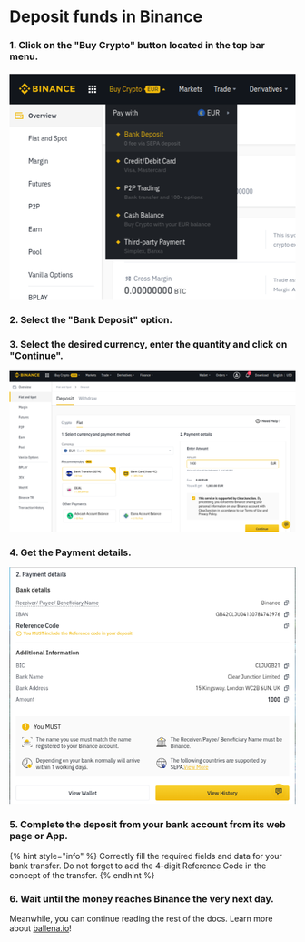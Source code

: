 # Deposit funds in Binance



### 1. Click on the "Buy Crypto" button located in the top bar menu.



![](../../../../../.gitbook/assets/fondosbinance1.png)

### 

### 2. Select the "Bank Deposit" option.



### 3. Select the desired currency, enter the quantity and click on "Continue".



![](../../../../../.gitbook/assets/fondosbinance2.png)

### 

### 4. Get the Payment details.



![](../../../../../.gitbook/assets/fondosbinance3%20%281%29.png)

### 

### 5. Complete the deposit from your bank account from its web page or App. 

{% hint style="info" %}
Correctly fill the required fields and data for your bank transfer. Do not forget to add the 4-digit Reference Code in the concept of the transfer.
{% endhint %}



### **6. Wait until the money reaches Binance the very next day.** 

Meanwhile, you can continue reading the rest of the docs. Learn more about [ballena.io](https://ballena.io/)!



